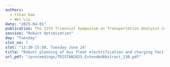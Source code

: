 ```yaml
---
authors:
  - Yihan Gao
  - Wei Liu
date: "2025-04-01"
publication: The 12th Triennial Symposium on Transportation Analysis conference
session: "Robust Optimization"
day: "Tuesday"
slot_no: 7
slot: "13:30-15:30, Tuesday June 24"
title: "Robust planning of bus fleet electrification and charging facility deployment"
url_pdf: "/proceedings/TRISTAN2025_ExtendedAbstract_130.pdf"
---
```

